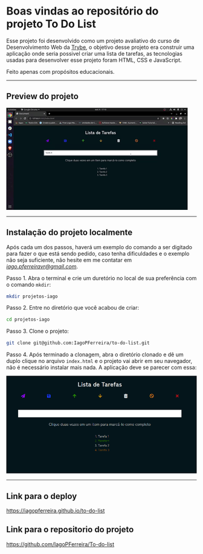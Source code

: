 # Boas vindas ao repositório do projeto To Do List

Esse projeto foi desenvolvido como um projeto avaliativo do curso de Desenvolvimento Web da [Trybe](https://www.betrybe.com/?utm_medium=cpc&utm_source=google&utm_campaign=Brand&utm_content=ad03_din_h), o objetivo desse projeto era construir uma aplicação onde seria possivel criar uma lista de tarefas, as tecnologias usadas para desenvolver esse projeto foram HTML, CSS e JavaScript.

Feito apenas com propósitos educacionais.

---

## Preview do projeto

![preview](./preview.gif)

---

## Instalação do projeto localmente

Após cada um dos passos, haverá um exemplo do comando a ser digitado para fazer o que está sendo pedido, caso tenha dificuldades e o exemplo não seja suficiente, não hesite em me contatar em *iago.pferreiravr@gmail.com*.

Passo 1. Abra o terminal e crie um duretório no local de sua preferência com o comando `mkdir`:

~~~bash
mkdir projetos-iago
~~~

Passo 2. Entre no diretório que você acabou de criar:

~~~bash
cd projetos-iago
~~~

Passo 3. Clone o projeto:

~~~bash
git clone git@github.com:IagoPFerreira/to-do-list.git
~~~

Passo 4. Após terminado a clonagem, abra o diretório clonado e dê um duplo clique no arquivo `index.html` e o projeto vai abrir em seu navegador, não é necessário instalar mais nada. A aplicação deve se parecer com essa:

![preview](./to-do-list.png)

---

## Link para o deploy

<https://iagopferreira.github.io/to-do-list>

## Link para o repositorio do projeto

<https://github.com/IagoPFerreira/To-do-list>
